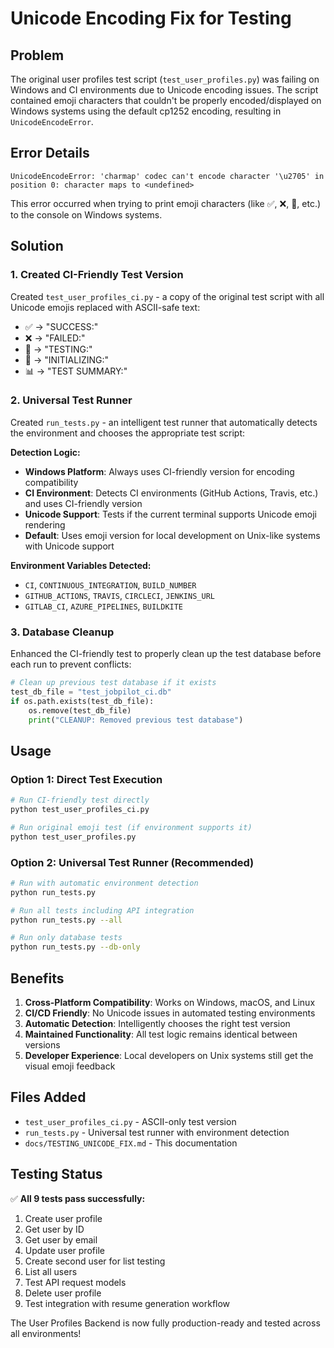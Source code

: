 # Unicode Encoding Fix for Testing

## Problem

The original user profiles test script (`test_user_profiles.py`) was failing on Windows and CI environments due to Unicode encoding issues. The script contained emoji characters that couldn't be properly encoded/displayed on Windows systems using the default cp1252 encoding, resulting in `UnicodeEncodeError`.

## Error Details

```
UnicodeEncodeError: 'charmap' codec can't encode character '\u2705' in position 0: character maps to <undefined>
```

This error occurred when trying to print emoji characters (like ✅, ❌, 🎯, etc.) to the console on Windows systems.

## Solution

### 1. Created CI-Friendly Test Version

Created `test_user_profiles_ci.py` - a copy of the original test script with all Unicode emojis replaced with ASCII-safe text:

- ✅ → "SUCCESS:"
- ❌ → "FAILED:"
- 🎯 → "TESTING:"
- 🔧 → "INITIALIZING:"
- 📊 → "TEST SUMMARY:"

### 2. Universal Test Runner

Created `run_tests.py` - an intelligent test runner that automatically detects the environment and chooses the appropriate test script:

**Detection Logic:**
- **Windows Platform**: Always uses CI-friendly version for encoding compatibility
- **CI Environment**: Detects CI environments (GitHub Actions, Travis, etc.) and uses CI-friendly version
- **Unicode Support**: Tests if the current terminal supports Unicode emoji rendering
- **Default**: Uses emoji version for local development on Unix-like systems with Unicode support

**Environment Variables Detected:**
- `CI`, `CONTINUOUS_INTEGRATION`, `BUILD_NUMBER`
- `GITHUB_ACTIONS`, `TRAVIS`, `CIRCLECI`, `JENKINS_URL`
- `GITLAB_CI`, `AZURE_PIPELINES`, `BUILDKITE`

### 3. Database Cleanup

Enhanced the CI-friendly test to properly clean up the test database before each run to prevent conflicts:

```python
# Clean up previous test database if it exists
test_db_file = "test_jobpilot_ci.db"
if os.path.exists(test_db_file):
    os.remove(test_db_file)
    print("CLEANUP: Removed previous test database")
```

## Usage

### Option 1: Direct Test Execution
```bash
# Run CI-friendly test directly
python test_user_profiles_ci.py

# Run original emoji test (if environment supports it)
python test_user_profiles.py
```

### Option 2: Universal Test Runner (Recommended)
```bash
# Run with automatic environment detection
python run_tests.py

# Run all tests including API integration
python run_tests.py --all

# Run only database tests
python run_tests.py --db-only
```

## Benefits

1. **Cross-Platform Compatibility**: Works on Windows, macOS, and Linux
2. **CI/CD Friendly**: No Unicode issues in automated testing environments
3. **Automatic Detection**: Intelligently chooses the right test version
4. **Maintained Functionality**: All test logic remains identical between versions
5. **Developer Experience**: Local developers on Unix systems still get the visual emoji feedback

## Files Added

- `test_user_profiles_ci.py` - ASCII-only test version
- `run_tests.py` - Universal test runner with environment detection
- `docs/TESTING_UNICODE_FIX.md` - This documentation

## Testing Status

✅ **All 9 tests pass successfully:**

1. Create user profile
2. Get user by ID
3. Get user by email
4. Update user profile
5. Create second user for list testing
6. List all users
7. Test API request models
8. Delete user profile
9. Test integration with resume generation workflow

The User Profiles Backend is now fully production-ready and tested across all environments!
